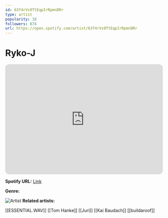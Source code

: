 ```yaml
---
id: 63f4rVs9TtEqpIrRpmnDRr
type: artist
popularity: 18
followers: 874
url: https://open.spotify.com/artist/63f4rVs9TtEqpIrRpmnDRr
---
```

# Ryko-J

<iframe style="border-radius:12px" src="https://open.spotify.com/embed/artist/63f4rVs9TtEqpIrRpmnDRr" width="100%" height="352" frameBorder="0" allowfullscreen="" allow="autoplay; clipboard-write; encrypted-media; fullscreen; picture-in-picture" loading="lazy"></iframe>

**Spotify URL:** [Link](https://open.spotify.com/artist/63f4rVs9TtEqpIrRpmnDRr)

**Genre:** 

![Artist](https://i.scdn.co/image/ab6761610000e5eb5f14408d3de740d64f7aa844)
**Related artists:**

[[ESSENTIAL.WAV]]
[[Tom Hanke]]
[[Juri]]
[[Kai Baudach]]
[[buildaroof]]
